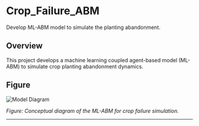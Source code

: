 # Crop_Failure_ABM

Develop ML-ABM model to simulate the planting abandonment.

## Overview

This project develops a machine learning coupled agent-based model (ML-ABM) to simulate crop planting abandonment dynamics.

## Figure

![Model Diagram](figures/ML-ABM.jpg)

*Figure: Conceptual diagram of the ML-ABM for crop failure simulation.*

---

